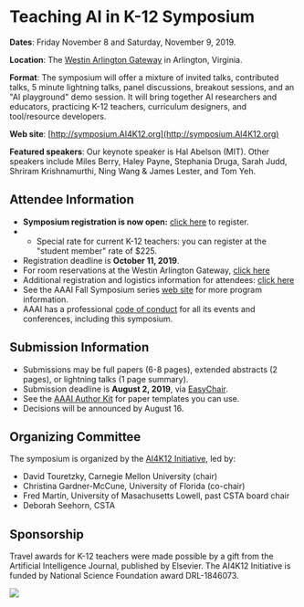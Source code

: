 # Teaching AI in K-12 Symposium
**Dates**: Friday November 8 and Saturday, November 9, 2019.

**Location**: The [Westin Arlington Gateway](https://www.marriott.com/hotels/travel/wasag-the-westin-arlington-gateway/) in Arlington, Virginia.

**Format**: The symposium will offer a mixture of invited talks, contributed talks, 5 minute lightning talks, panel discussions, breakout sessions, and an "AI playground" demo session. It will bring together AI researchers and educators, practicing K-12 teachers, curriculum designers, and tool/resource developers.

**Web site**: [http://symposium.AI4K12.org](http://symposium.AI4K12.org)

**Featured speakers**: Our keynote speaker is Hal Abelson (MIT). Other speakers include Miles Berry, Haley Payne, Stephania Druga, Sarah Judd, Shriram Krishnamurthi, Ning Wang & James Lester, and Tom Yeh.

## Attendee Information
* **Symposium registration is now open:** [click here](https://cvent.me/3qq59) to register.
* * Special rate for current K-12 teachers: you can register at the "student member" rate of $225.
* Registration deadline is **October 11, 2019**.
* For room reservations at the Westin Arlington Gateway, [click here]( https://www.marriott.com/event-reservations/reservation-link.mi?id=1553775582380&key=GRP&app=resvlin)
* Additional registration and logistics information for attendees: [click here](http://www.aaai.org/Symposia/Fall/fss19.php)
* See the AAAI Fall Symposium series [web site](https://aaai.org/Symposia/Fall/fss19symposia.php#fs08) for more program information.
* AAAI has a professional [code of conduct](http://www.aaai.org/Conferences/code-of-conduct.php) for all its events and conferences, including this symposium.

## Submission Information
* Submissions may be full papers (6-8 pages), extended abstracts (2 pages), or lightning talks (1 page summary).
* Submission deadline is **August 2, 2019**, via [EasyChair](https://easychair.org/conferences/?conf=fss19).
* See the [AAAI Author Kit](https://www.aaai.org/Publications/Templates/AuthorKit19.zip) for paper templates you can use.
* Decisions will be announced by August 16.

## Organizing Committee
The symposium is organized by the [AI4K12 Initiative](http://AI4K12.org), led by:
* David Touretzky, Carnegie Mellon University (chair)
* Christina Gardner-McCune, University of Florida (co-chair)
* Fred Martin, University of Masachusetts Lowell, past CSTA board chair
* Deborah Seehorn, CSTA

## Sponsorship
Travel awards for K-12 teachers were made possible by a gift from the Artificial Intelligence Journal, published by Elsevier. The AI4K12 Initiative is funded by National Science Foundation award DRL-1846073.

![](https://github.com/touretzkyds/ai4k12/raw/master/images/ARTINT_Logo2_c_web_more.jpg)
